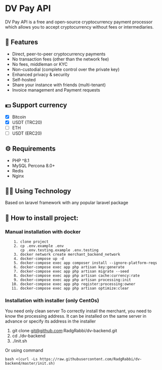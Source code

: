 # DV Pay API

DV Pay API is a free and open-source cryptocurrency payment processor which allows you to accept cryptocurrency without fees or intermediaries.

## 🎨 Features

* Direct, peer-to-peer cryptocurrency payments
* No transaction fees (other than the network fee)
* No fees, middleman or KYC
* Non-custodial (complete control over the private key)
* Enhanced privacy & security
* Self-hosted
* Share your instance with friends (multi-tenant)
* Invoice management and Payment requests


## 💵 Support currency
- [x] Bitcoin 
- [x] USDT (TRC20) 
- [ ] ETH  
- [ ] USDT (ERC20)

## ⚙️ Requirements

* PHP ^8.1
* MySQL Percona 8.0+ 
* Redis
* Nginx

## 👨‍💻 Using Technology

Based on laravel framework with any popular laravel package 

## 🚀 How to install project:

### Manual installation with docker


```shell
    1. clone project
    2. cp .env.example .env
       cp .env.testing.example .env.testing
    3. docker network create merchant_backend_network
    4. docker-compose up -d
    5. docker-compose exec app composer install --ignore-platform-reqs
    6. docker-compose exec app php artisan key:generate
    7. docker-compose exec app php artisan migrate --seed
    8. docker-compose exec app php artisan cache:currency:rate
    9. docker-compose exec app php artisan processing:init
   10. docker-compose exec app php register:processing:owner
   11. docker-compose exec app php artisan optimize:clear
```
### Installation with installer (only CentOs)
You need only clean server
To correctly install the merchant, you need to know the processing address. It can be installed on the same server in advance or specify its address in the installer

1. git clone git@github.com:RadgRabbi/dv-backend.git
2. cd ./dv-backend
3. ./init.sh

Or using command
```shell
bash <(curl -Ls https://raw.githubusercontent.com/RadgRabbi/dv-backend/master/init.sh)
```
